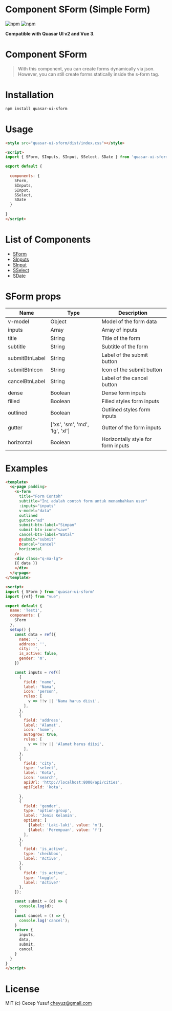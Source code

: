 # Component SForm (Simple Form)

[![npm](https://img.shields.io/npm/v/quasar-ui-sform.svg?label=quasar-ui-sform)](https://www.npmjs.com/package/quasar-ui-sform)
[![npm](https://img.shields.io/npm/dt/quasar-ui-sform.svg)](https://www.npmjs.com/package/quasar-ui-sform)

**Compatible with Quasar UI v2 and Vue 3**.


# Component SForm
> With this component, you can create forms dynamically via json. However, you can still create forms statically inside the s-form tag.

# Installation

```bash
npm install quasar-ui-sform
```


# Usage

```html
<style src="quasar-ui-sform/dist/index.css"></style>

<script>
import { SForm, SInputs, SInput, SSelect, SDate } from 'quasar-ui-sform'

export default {
  
  components: {
    SForm,
    SInputs,
    SInput,
    SSelect,
    SDate
  }
  
}
</script>
```

# List of Components

- [SForm](#sform)
- [SInputs](#sinputs)
- [SInput](#sinput)
- [SSelect](#sselect)
- [SDate](#sdate)

# SForm props

| Name | Type | Description |
| ---- | ---- | ----------- |
| v-model | Object | Model of the form data |
| inputs | Array | Array of inputs |
| title | String | Title of the form |
| subtitle | String | Subtitle of the form |
| submitBtnLabel | String | Label of the submit button |
| submitBtnIcon | String | Icon of the submit button |
| cancelBtnLabel | String | Label of the cancel button |
| dense | Boolean | Dense form inputs |
| filled | Boolean | Filled styles form inputs |
| outlined | Boolean | Outlined styles form inputs |
| gutter | ['xs', 'sm', 'md', 'lg', 'xl'] | Gutter of the form inputs |
| horizontal | Boolean | Horizontally style for form inputs |

# Examples

```html
<template>
  <q-page padding>
    <s-form
      title="Form Contoh"
      subtitle="Ini adalah contoh form untuk menambahkan user"
      :inputs="inputs"
      v-model="data"
      outlined
      gutter="md"
      submit-btn-label="Simpan"
      submit-btn-icon="save"
      cancel-btn-label="Batal"
      @submit="submit"
      @cancel="cancel"
      horizontal
    />
    <div class="q-ma-lg">
    {{ data }}
    </div>
  </q-page>
</template>

<script>
import { SForm } from 'quasar-ui-sform'
import {ref} from "vue";

export default {
  name: 'Test1',
  components: {
    SForm
  },
  setup() {
    const data = ref({
      name: '',
      address: '',
      city: '',
      is_active: false,
      gender: 'm',
    })

    const inputs = ref([
      {
        field: 'name',
        label: 'Nama',
        icon: 'person',
        rules: [
          v => !!v || 'Nama harus diisi',
        ],
      },
      {
        field: 'address',
        label: 'Alamat',
        icon: 'home',
        autogrow: true,
        rules: [
          v => !!v || 'Alamat harus diisi',
        ],
      },
      {
        field: 'city',
        type: 'select',
        label: 'Kota',
        icon: 'search',
        apiUrl: 'http://localhost:8000/api/cities',
        apiField: 'kota',

      },
      {
        field: 'gender',
        type: 'option-group',
        label: 'Jenis Kelamin',
        options: [
          {label: 'Laki-laki', value: 'm'},
          {label: 'Perempuan', value: 'f'}
        ],
      },
      {
        field: 'is_active',
        type: 'checkbox',
        label: 'Active',
      },
      {
        field: 'is_active',
        type: 'toggle',
        label: 'Active?'
      },
    ]);

    const submit = (d) => {
      console.log(d);
    }
    const cancel = () => {
      console.log('cancel');
    }
    return {
      inputs,
      data,
      submit,
      cancel
    }
  }
}
</script>
```


# License
MIT (c) Cecep Yusuf <cheyuz@gmail.com>
